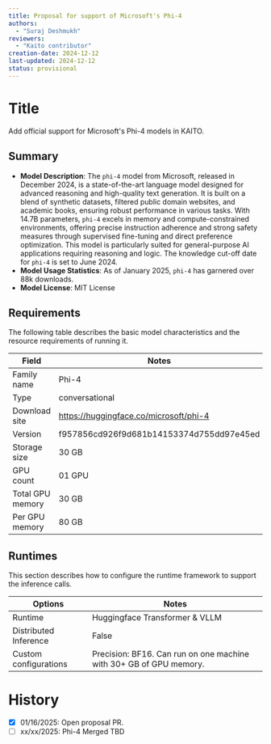 ```yaml
---
title: Proposal for support of Microsoft's Phi-4
authors:
  - "Suraj Deshmukh"
reviewers:
  - "Kaito contributor"
creation-date: 2024-12-12
last-updated: 2024-12-12
status: provisional
---
```


# Title

Add official support for Microsoft's Phi-4 models in KAITO.

## Summary

- **Model Description**: The `phi-4` model from Microsoft, released in December 2024, is a state-of-the-art language model designed for advanced reasoning and high-quality text generation. It is built on a blend of synthetic datasets, filtered public domain websites, and academic books, ensuring robust performance in various tasks. With 14.7B parameters, `phi-4` excels in memory and compute-constrained environments, offering precise instruction adherence and strong safety measures through supervised fine-tuning and direct preference optimization. This model is particularly suited for general-purpose AI applications requiring reasoning and logic. The knowledge cut-off date for `phi-4` is set to June 2024.
- **Model Usage Statistics**: As of January 2025, `phi-4` has garnered over 88k downloads.
- **Model License**: MIT License

## Requirements

The following table describes the basic model characteristics and the resource requirements of running it.

| Field            | Notes                                    |
|------------------|------------------------------------------|
| Family name      | Phi-4                                    |
| Type             | conversational                           |
| Download site    | <https://huggingface.co/microsoft/phi-4> |
| Version          | f957856cd926f9d681b14153374d755dd97e45ed |
| Storage size     | 30 GB                                    |
| GPU count        | 01 GPU                                   |
| Total GPU memory | 30 GB                                    |
| Per GPU memory   | 80 GB                                    |

## Runtimes

This section describes how to configure the runtime framework to support the inference calls.

| Options               | Notes                                                              |
|-----------------------|--------------------------------------------------------------------|
| Runtime               | Huggingface Transformer & VLLM                                     |
| Distributed Inference | False                                                              |
| Custom configurations | Precision: BF16. Can run on one machine with 30+ GB of GPU memory. |

# History

- [x] 01/16/2025: Open proposal PR.
- [ ] xx/xx/2025: Phi-4 Merged TBD

